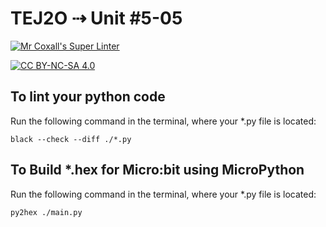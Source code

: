 # TEJ2O ⇢ Unit #5-05

[![Mr Coxall's Super Linter](https://github.com/TEJ2O-Templates/TEJ2O-Unit5-05/workflows/Mr%20Coxall's%20Super%20Linter/badge.svg)](https://github.com/TEJ2O-Templates/TEJ2O-Unit5-05/actions)

[![CC BY-NC-SA 4.0](https://img.shields.io/badge/License-CC%20BY--NC--SA%204.0-blue.svg)](./LICENSE)


## To lint your python code

Run the following command in the terminal, where your *.py file is located:

```console
black --check --diff ./*.py
```
## To Build *.hex for Micro:bit using MicroPython

Run the following command in the terminal, where your *.py file is located:

``` bash
py2hex ./main.py
```